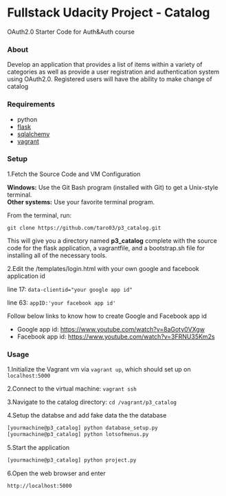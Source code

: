# Fullstack Udacity Project - Catalog

OAuth2.0
Starter Code for Auth&amp;Auth course

### About
Develop an application that provides a list of items within a variety of categories as well as provide a user registration and authentication system using OAuth2.0. Registered users will have the ability to make change of catalog

### Requirements
* python
* [flask](http://flask.pocoo.org) 
* [sqlalchemy](http://www.sqlalchemy.org)
* [vagrant](https://www.vagrantup.com/downloads)

### Setup
1.Fetch the Source Code and VM Configuration

**Windows:** Use the Git Bash program (installed with Git) to get a Unix-style terminal.  
**Other systems:** Use your favorite terminal program.

From the terminal, run:

    git clone https://github.com/taro03/p3_catalog.git

This will give you a directory named **p3_catalog** complete with the source code for the flask application, a vagrantfile, and a bootstrap.sh file for installing all of the necessary tools. 

2.Edit the /templates/login.html with your own google and facebook application id

line 17:    `data-clientid="your google app id"`

line 63:    `appID:'your facebook app id'`

Follow below links to know how to create Google and Facebook app id
- Google app id: https://www.youtube.com/watch?v=8aGoty0VXgw
- Facebook app id: https://www.youtube.com/watch?v=3FRNU35Km2s


### Usage
1.Initialize the Vagrant vm via `vagrant up`, which should set up on `localhost:5000`

2.Connect to the virtual machine: `vagrant ssh`

3.Navigate to the catalog directory: `cd /vagrant/p3_catalog`

4.Setup the databse and add fake data the the database
```bash
[yourmachine@p3_catalog] python database_setup.py
[yourmachine@p3_catalog] python lotsofmenus.py
```
5.Start the application
```bash
[yourmachine@p3_catalog] python project.py
```
6.Open the web browser and enter
```bash
http://localhost:5000
```
